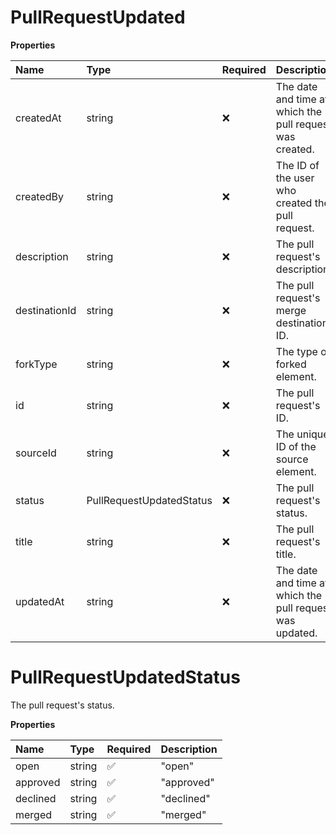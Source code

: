 # PullRequestUpdated

**Properties**

| Name          | Type                     | Required | Description                                              |
| :------------ | :----------------------- | :------- | :------------------------------------------------------- |
| createdAt     | string                   | ❌       | The date and time at which the pull request was created. |
| createdBy     | string                   | ❌       | The ID of the user who created the pull request.         |
| description   | string                   | ❌       | The pull request's description.                          |
| destinationId | string                   | ❌       | The pull request's merge destination ID.                 |
| forkType      | string                   | ❌       | The type of forked element.                              |
| id            | string                   | ❌       | The pull request's ID.                                   |
| sourceId      | string                   | ❌       | The unique ID of the source element.                     |
| status        | PullRequestUpdatedStatus | ❌       | The pull request's status.                               |
| title         | string                   | ❌       | The pull request's title.                                |
| updatedAt     | string                   | ❌       | The date and time at which the pull request was updated. |

# PullRequestUpdatedStatus

The pull request's status.

**Properties**

| Name     | Type   | Required | Description |
| :------- | :----- | :------- | :---------- |
| open     | string | ✅       | "open"      |
| approved | string | ✅       | "approved"  |
| declined | string | ✅       | "declined"  |
| merged   | string | ✅       | "merged"    |

<!-- This file was generated by liblab | https://liblab.com/ -->
